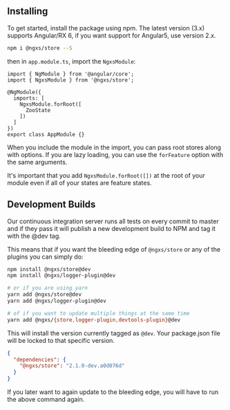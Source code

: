 ## Installing
To get started, install the package using npm. The latest version (3.x) supports Angular/RX 6, if you want support for Angular5, use version 2.x.

```bash
npm i @ngxs/store --S
```

then in `app.module.ts`, import the `NgxsModule`:

```TS
import { NgModule } from '@angular/core';
import { NgxsModule } from '@ngxs/store';

@NgModule({
  imports: [
    NgxsModule.forRoot([
      ZooState
    ])
  ]
})
export class AppModule {}
```

When you include the module in the import, you can pass root stores along with options.
If you are lazy loading, you can use the `forFeature` option with the same arguments.

It's important that you add `NgxsModule.forRoot([])` at the root of your module even if
all of your states are feature states.


## Development Builds
Our continuous integration server runs all tests on every commit to master and if they pass it will publish a new development build to NPM and tag it with the @dev tag.

This means that if you want the bleeding edge of `@ngxs/store` or any of the plugins you can simply do:

```bash
npm install @ngxs/store@dev
npm install @ngxs/logger-plugin@dev

# or if you are using yarn
yarn add @ngxs/store@dev
yarn add @ngxs/logger-plugin@dev

# of if you want to update multiple things at the same time
yarn add @ngxs/{store,logger-plugin,devtools-plugin}@dev

```

This will install the version currently tagged as `@dev`.
Your package.json file will be locked to that specific version.

```json
{
  "dependencies": {
    "@ngxs/store": "2.1.0-dev.a0d076d"
  }
}
```
If you later want to again update to the bleeding edge, you will have to run the above command again.
